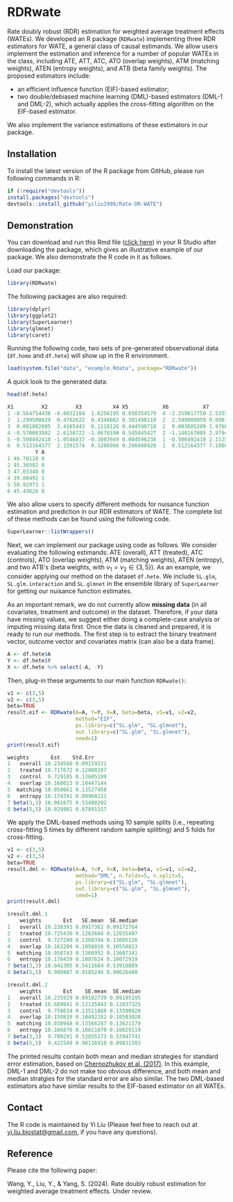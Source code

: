 # RDRwate
Rate doubly robust (RDR) estimation for weighted average treatment effects (WATEs). We developed an R package (`RDRwate`) implementing three RDR estimators for WATE, a general class of causal estimands. We allow users implement the estimation and inference for a number of popular WATEs in the class, including ATE, ATT, ATC, ATO (overlap weights), ATM (matching weights), ATEN (entropy weights), and ATB (beta family weights). The proposed estimators include: 

* an efficient influence function (EIF)-based estimator; 
* two double/debiased machine learning (DML)-based estimators (DML-1 and DML-2), which actually applies the cross-fitting algorithm on the EIF-based estimator.

We also implement the variance estimations of these estimators in our package.  

## Installation
To install the latest version of the R package from GitHub, please run following commands in R:

```r
if (!require("devtools"))
install.packages("devtools")
devtools::install_github("yiliu1998/Rate-DR-WATE")
```

## Demonstration
You can download and run this Rmd file ([click here](https://github.com/yiliu1998/Rate-DR-WATE/tree/main/vignettes)) in your R Studio after downloading the package, which gives an illustrative example of our package. We also demonstrate the R code in it as follows. 

Load our package: 

```r
library(RDRwate)
```

The following packages are also required:

```r
library(dplyr)
library(ggplot2)
library(SuperLearner)
library(glmnet)
library(caret)
```

Running the following code, two sets of pre-generated observational data (`df.homo` and `df.hete`) will show up in the R environment. 

```r
load(system.file("data", "example.Rdata", package="RDRwate"))
```

A quick look to the generated data:

```r
head(df.hete)
```

```r
X1         X2         X3          X4 X5           X6           X7          X8
1 -0.564754438 -0.8032184  1.6256195 0.050354579  4 -2.259017750 2.535584e-03  1.81448472
2  1.299500029  0.4762622  0.4348662 0.301498110  2  2.599000059 9.090111e-02  1.23780539
3  0.001802605  3.4165443  0.1118126 0.444590718  2  0.003605209 1.976609e-01  0.01231736
4 -0.570083502  2.6136722 -1.0676598 0.545845427  2 -1.140167005 2.979472e-01 -2.98002280
5 -0.500492410 -1.0546837 -0.3603949 0.004596238  1 -0.500492410 2.112541e-05  0.52786117
6  0.512164377  2.1591574  0.3206966 0.266608928  1  0.512164377 7.108032e-02  1.10584351
         Y A
1 46.70110 0
2 45.36502 0
3 47.03340 0
4 39.80492 1
5 50.92973 1
6 45.43626 0
```

We also allow users to specify different methods for nuisance function estimation and prediction in our RDR estimators of WATE. The complete list of these methods can be found using the following code. 

```r
SuperLearner::listWrappers()
```

Next, we can implement our package using code as follows. We consider evaluating the following estimands: ATE (overall), ATT (treated), ATC (controls), ATO (overlap weights), ATM (matching weights), ATEN (entropy), and two ATB's (beta weights, with $\nu_1=\nu_2\in\{3,5\}$). As an example, we consider applying our method on the dataset `df.hete`. We include `SL.glm`, `SL.glm.interaction` and `SL.glmnet` in the ensemble library of `SuperLearner` for getting our nuisance function estimates. 

As an important remark, we do not currently allow **missing data** (in all covariates, treatment and outcome) in the dataset. Therefore, if your data have missing values, we suggest either doing a complete-case analysis or imputing missing data first. Once the data is cleaned and prepared, it is ready to run our methods. The first step is to extract the binary treatment vector, outcome vector and covariates matrix (can also be a data frame). 

```r
A <- df.hete$A
Y <- df.hete$Y
X <- df.hete %>% select(-A, -Y)
```

Then, plug-in these arguments to our main function `RDRwate()`: 

```r
v1 <- c(3,5)
v2 <- c(3,5)
beta=TRUE
result.eif <- RDRwate(A=A, Y=Y, X=X, beta=beta, v1=v1, v2=v2,
                      method="EIF", 
                      ps.library=c("SL.glm", "SL.glmnet"),
                      out.library=c("SL.glm", "SL.glmnet"),
                      seed=1)
print(result.eif)
```

```r
weights       Est    Std.Err
1   overall 10.234560 0.09159221
2   treated 10.717672 0.12000207
3   control  9.729105 0.13605199
4   overlap 10.160023 0.10447144
5  matching 10.058661 0.13527458
6   entropy 10.174391 0.09968131
7 beta(3,3) 10.061675 0.53400202
8 beta(5,5) 10.029801 0.87891157
```

We apply the DML-based methods using 10 sample splits (i.e., repeating cross-fitting 5 times by different random sample splitting) and 5 folds for cross-fitting. 

```r
v1 <- c(3,5)
v2 <- c(3,5)
beta=TRUE
result.dml <- RDRwate(A=A, Y=Y, X=X, beta=beta, v1=v1, v2=v2,
                      method="DML", n.folds=5, n.split=5, 
                      ps.library=c("SL.glm", "SL.glmnet"),
                      out.library=c("SL.glm", "SL.glmnet"),
                      seed=1)
print(result.dml)
```

```r
$result.dml.1
    weights       Est   SE.mean  SE.median
1   overall 10.238393 0.0917362 0.09172764
2   treated 10.725430 0.1203668 0.12035407
3   control  9.727280 0.1360394 0.13605126
4   overlap 10.162204 0.1056018 0.10558813
5  matching 10.058743 0.1360952 0.13607341
6   entropy 10.176439 0.1007624 0.10072919
7 beta(3,3) 10.041305 0.5411684 0.53918889
8 beta(5,5)  9.989887 0.9185246 0.90626480

$result.dml.2
    weights       Est    SE.mean  SE.median
1   overall 10.235929 0.09182739 0.09195195
2   treated 10.689941 0.12135043 0.12037325
3   control  9.758034 0.13511888 0.13590928
4   overlap 10.150839 0.10492282 0.10503028
5  matching 10.038948 0.13566287 0.13621179
6   entropy 10.166876 0.10021070 0.10029119
7 beta(3,3)  9.789291 0.53855173 0.53947741
8 beta(5,5)  9.422549 0.90116910 0.89831503
```

The printed results contain both mean and median strategies for standard error estimation, based on <a href="https://www.aeaweb.org/articles?id=10.1257/aer.p20171038">Chernozhukov et al. (2017)</a>. In this example, DML-1 and DML-2 do not make too obvious difference, and both mean and median stratgies for the standard error are also similar. The two DML-based estimators also have similar results to the EIF-based estimator on all WATEs. 

## Contact 
The R code is maintained by Yi Liu (Please feel free to reach out at yi.liu.biostat@gmail.com, if you have any questions).

## Reference
Please cite the following paper:

Wang, Y., Liu, Y., & Yang, S. (2024). Rate doubly robust estimation for weighted average treatment effects. Under review. 
